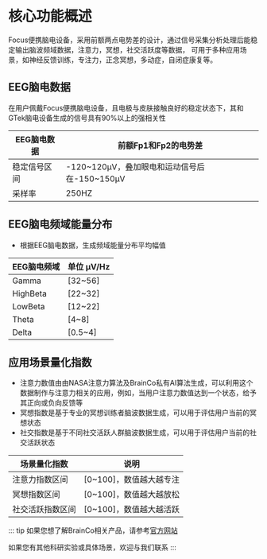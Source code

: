 # 核⼼功能概述

Focus便携脑电设备，采用前额两点电势差的设计，通过信号采集分析处理后能稳定输出脑波频域数据，注意力，冥想，社交活跃度等数据，
可用于多种应用场景，如神经反馈训练，专注力，正念冥想，多动症，自闭症康复等。

## EEG脑电数据

在用户佩戴Focus便携脑电设备，且电极与皮肤接触良好的稳定状态下，其和GTek脑电设备生成的信号具有90%以上的强相关性

| EEG脑电数据 | 前额Fp1和Fp2的电势差 |
|  ----  | ----  |
| 稳定信号区间  | -120~120μV，叠加眼电和运动信号后在-150~150μV |
| 采样率 | 250HZ |

## EEG脑电频域能量分布

- 根据EEG脑电数据，生成频域能量分布平均幅值

| EEG脑电频域 | 单位 μV/Hz |
|  ----  | ----  |
| Gamma | [32~56] |
| HighBeta | [22~32] |
| LowBeta | [12~22] |
| Theta | [4~8] |
| Delta | [0.5~4] |

## 应用场景量化指数

- 注意力数值由由NASA注意⼒算法及BrainCo私有AI算法⽣成，可以利⽤这个数据制作与注意⼒相关的应用，例如，当用户注意⼒数值达到一个状态，给予其正向或负向反馈等
- 冥想指数是基于专业的冥想训练者脑波数据⽣成，可以用于评估⽤户当前的冥想状态
- 社交指数是基于不同社交活跃人群脑波数据⽣成，可以用于评估⽤户当前的社交活跃状态

| 场景量化指数 | 说明 |
|  ----  | ----  |
| 注意力指数区间 | [0~100]，数值越大越专注 |
| 冥想指数区间 | [0~100]，数值越大越放松 |
| 社交活跃指数区间 | [0~100]，数值越大越活跃 |

::: tip
如果您想了解BrainCo相关产品，请参考[官方网站](https://www.brainco-hz.com)

如果您有其他科研实验或具体场景，欢迎与我们联系
:::
